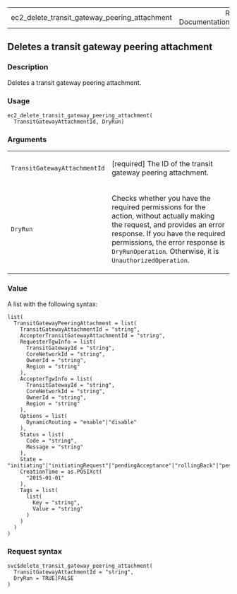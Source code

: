 <table style="width: 100%;">
<tbody>
<tr class="odd">
<td>ec2_delete_transit_gateway_peering_attachment</td>
<td style="text-align: right;">R Documentation</td>
</tr>
</tbody>
</table>

## Deletes a transit gateway peering attachment

### Description

Deletes a transit gateway peering attachment.

### Usage

    ec2_delete_transit_gateway_peering_attachment(
      TransitGatewayAttachmentId, DryRun)

### Arguments

<table>
<colgroup>
<col style="width: 35%" />
<col style="width: 65%" />
</colgroup>
<tbody>
<tr class="odd">
<td><code
id="ec2_delete_transit_gateway_peering_attachment_:_TransitGatewayAttachmentId">TransitGatewayAttachmentId</code></td>
<td><p>[required] The ID of the transit gateway peering
attachment.</p></td>
</tr>
<tr class="even">
<td><code
id="ec2_delete_transit_gateway_peering_attachment_:_DryRun">DryRun</code></td>
<td><p>Checks whether you have the required permissions for the action,
without actually making the request, and provides an error response. If
you have the required permissions, the error response is
<code>DryRunOperation</code>. Otherwise, it is
<code>UnauthorizedOperation</code>.</p></td>
</tr>
</tbody>
</table>

### Value

A list with the following syntax:

    list(
      TransitGatewayPeeringAttachment = list(
        TransitGatewayAttachmentId = "string",
        AccepterTransitGatewayAttachmentId = "string",
        RequesterTgwInfo = list(
          TransitGatewayId = "string",
          CoreNetworkId = "string",
          OwnerId = "string",
          Region = "string"
        ),
        AccepterTgwInfo = list(
          TransitGatewayId = "string",
          CoreNetworkId = "string",
          OwnerId = "string",
          Region = "string"
        ),
        Options = list(
          DynamicRouting = "enable"|"disable"
        ),
        Status = list(
          Code = "string",
          Message = "string"
        ),
        State = "initiating"|"initiatingRequest"|"pendingAcceptance"|"rollingBack"|"pending"|"available"|"modifying"|"deleting"|"deleted"|"failed"|"rejected"|"rejecting"|"failing",
        CreationTime = as.POSIXct(
          "2015-01-01"
        ),
        Tags = list(
          list(
            Key = "string",
            Value = "string"
          )
        )
      )
    )

### Request syntax

    svc$delete_transit_gateway_peering_attachment(
      TransitGatewayAttachmentId = "string",
      DryRun = TRUE|FALSE
    )
